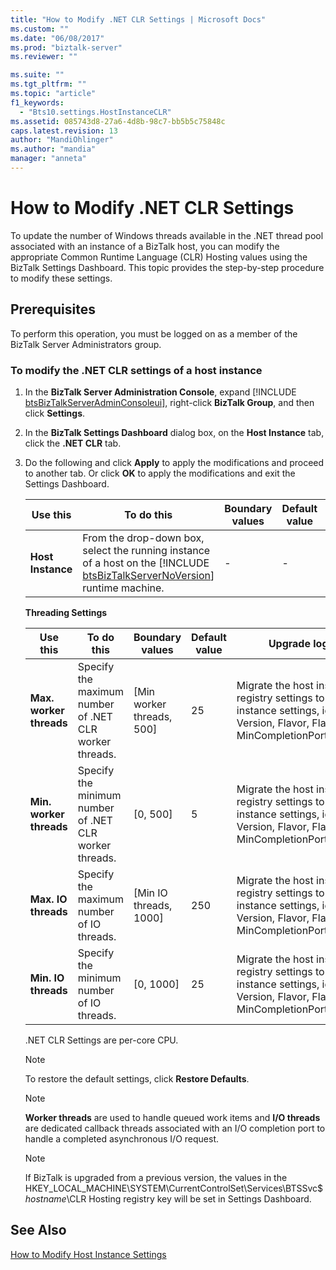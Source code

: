 ```yaml
---
title: "How to Modify .NET CLR Settings | Microsoft Docs"
ms.custom: ""
ms.date: "06/08/2017"
ms.prod: "biztalk-server"
ms.reviewer: ""

ms.suite: ""
ms.tgt_pltfrm: ""
ms.topic: "article"
f1_keywords: 
  - "Bts10.settings.HostInstanceCLR"
ms.assetid: 085743d8-27a6-4d8b-98c7-bb5b5c75848c
caps.latest.revision: 13
author: "MandiOhlinger"
ms.author: "mandia"
manager: "anneta"
---
```

# How to Modify .NET CLR Settings
To update the number of Windows threads available in the .NET thread pool associated with an instance of a BizTalk host, you can modify the appropriate Common Runtime Language (CLR) Hosting values using the BizTalk Settings Dashboard. This topic provides the step-by-step procedure to modify these settings.  

## Prerequisites  
 To perform this operation, you must be logged on as a member of the BizTalk Server Administrators group.  

### To modify the .NET CLR settings of a host instance  

1. In the <strong>BizTalk Server Administration Console</strong>, expand [!INCLUDE [btsBizTalkServerAdminConsoleui](../includes/btsbiztalkserveradminconsoleui-md.md)], right-click <strong>BizTalk Group</strong>, and then click <strong>Settings</strong>.  

2. In the **BizTalk Settings Dashboard** dialog box, on the **Host Instance** tab, click the **.NET CLR** tab.  

3. Do the following and click **Apply** to apply the modifications and proceed to another tab. Or click **OK** to apply the modifications and exit the Settings Dashboard.  


   |            Use this            |                                                                                To do this                                                                                 | Boundary values | Default value | Upgrade logic |
   |--------------------------------|---------------------------------------------------------------------------------------------------------------------------------------------------------------------------|-----------------|---------------|---------------|
   | <strong>Host Instance</strong> | From the drop-down box, select the running instance of a host on the [!INCLUDE [btsBizTalkServerNoVersion](../includes/btsbiztalkservernoversion-md.md)] runtime machine. |        -        |       -       |       -       |

    **Threading Settings**  

   |Use this|To do this|Boundary values|Default value|Upgrade logic|  
   |--------------|----------------|---------------------|-------------------|-------------------|  
   |**Max. worker threads**|Specify the maximum number of .NET CLR worker threads.|[Min worker threads, 500]|25|Migrate the host instance registry settings to host instance settings, ignore Version, Flavor, Flags, and MinCompletionPortThreads.|  
   |**Min. worker threads**|Specify the minimum number of .NET CLR worker threads.|[0, 500]|5|Migrate the host instance registry settings to host instance settings, ignore Version, Flavor, Flags, and MinCompletionPortThreads.|  
   |**Max. IO threads**|Specify the maximum number of IO threads.|[Min IO threads, 1000]|250|Migrate the host instance registry settings to host instance settings, ignore Version, Flavor, Flags, and MinCompletionPortThreads.|  
   |**Min. IO threads**|Specify the minimum number of IO threads.|[0, 1000]|25|Migrate the host instance registry settings to host instance settings, ignore Version, Flavor, Flags, and MinCompletionPortThreads.|  

    .NET CLR Settings are per-core CPU.  

   > [!NOTE]
   >  To restore the default settings, click **Restore Defaults**.  

   > [!NOTE]
   >  **Worker threads** are used to handle queued work items and **I/O threads** are dedicated callback threads associated with an I/O completion port to handle a completed asynchronous I/O request.  

   > [!NOTE]
   >  If BizTalk is upgraded from a previous version, the values in the HKEY_LOCAL_MACHINE\SYSTEM\CurrentControlSet\Services\BTSSvc$*hostname*\CLR Hosting registry key will be set in Settings Dashboard.  

## See Also  
 [How to Modify Host Instance Settings](../core/how-to-modify-host-instance-settings.md)